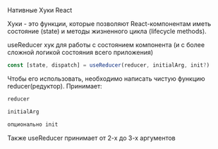Нативные Хуки React

Хуки - это функции, которые позволяют React-компонентам иметь состояние (state) и методы жизненного цикла (lifecycle methods).

useReducer хук для работы с состоянием компонента
(и с более сложной логикой состояния всего приложения) 

``` javascript
const [state, dispatch] = useReducer(reducer, initialArg, init?)
```
Чтобы его использовать, необходимо написать чистую функцию reducer(редуктор).
Принимает:
``` javascript
reducer

initialArg

опционально init
```
Также useReducer принимает от 2-х до 3-х аргументов
